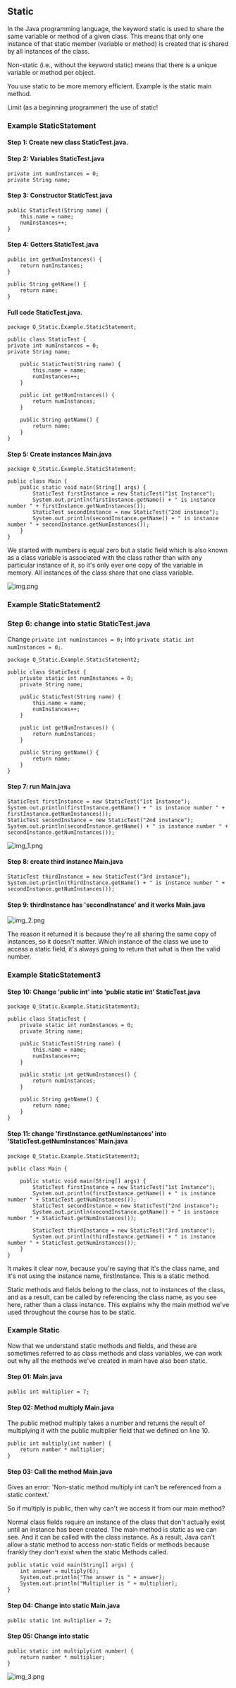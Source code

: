 ## Static

In the Java programming language, the keyword static is used to share the same variable or method of a given class. This means that only one instance of that static member (variable or method) is created that is shared by all instances of the class.

Non-static (i.e., without the keyword static) means that there is a unique variable or method per object.

You use static to be more memory efficient. Example is the static main method.

Limit (as a beginning programmer) the use of static!

### Example StaticStatement

#### Step 1: Create new class StaticTest.java.

#### Step 2: Variables StaticTest.java

    private int numInstances = 0;
    private String name;

#### Step 3: Constructor StaticTest.java

    public StaticTest(String name) {
        this.name = name;
        numInstances++;
    }

#### Step 4: Getters StaticTest.java

    public int getNumInstances() {
        return numInstances;
    }

    public String getName() {
        return name;
    }

#### Full code StaticTest.java.

    package Q_Static.Example.StaticStatement;
    
    public class StaticTest {
    private int numInstances = 0;
    private String name;
    
        public StaticTest(String name) {
            this.name = name;
            numInstances++;
        }
    
        public int getNumInstances() {
            return numInstances;
        }
    
        public String getName() {
            return name;
        }
    }

#### Step 5: Create instances Main.java

    package Q_Static.Example.StaticStatement;
    
    public class Main {   
        public static void main(String[] args) {
            StaticTest firstInstance = new StaticTest("1st Instance");
            System.out.println(firstInstance.getName() + " is instance number " + firstInstance.getNumInstances());
            StaticTest secondInstance = new StaticTest("2nd instance");
            System.out.println(secondInstance.getName() + " is instance number " + secondInstance.getNumInstances());
        }
    }

We started with numbers is equal zero but a static field which is also known as a class variable is associated with the class rather than with any particular instance of it, so it's only ever one copy of the variable in memory. All instances of the class share that one class variable.

![img.png](img.png)

### Example StaticStatement2

### Step 6: change into static StaticTest.java

Change `private int numInstances = 0;` into `private static int numInstances = 0;`.

    package Q_Static.Example.StaticStatement2;
    
    public class StaticTest {
        private static int numInstances = 0;
        private String name;
    
        public StaticTest(String name) {
            this.name = name;
            numInstances++;
        }
    
        public int getNumInstances() {
            return numInstances;
        }
    
        public String getName() {
            return name;
        }
    }

#### Step 7: run Main.java 

    StaticTest firstInstance = new StaticTest("1st Instance");
    System.out.println(firstInstance.getName() + " is instance number " + firstInstance.getNumInstances());
    StaticTest secondInstance = new StaticTest("2nd instance");
    System.out.println(secondInstance.getName() + " is instance number " + secondInstance.getNumInstances());

![img_1.png](img_1.png)

#### Step 8: create third instance Main.java 

    StaticTest thirdInstance = new StaticTest("3rd instance");
    System.out.println(thirdInstance.getName() + " is instance number " + secondInstance.getNumInstances());

#### Step 9: thirdInstance has 'secondInstance' and it works Main.java

![img_2.png](img_2.png)

The reason it returned it is because they're all sharing the same copy of instances, so it doesn't matter. Which instance of the class we use to access a static field, it's always going to return that what is then the valid number.

### Example StaticStatement3

#### Step 10: Change 'public int' into 'public static int' StaticTest.java

    package Q_Static.Example.StaticStatement3;
    
    public class StaticTest {
        private static int numInstances = 0;
        private String name;
    
        public StaticTest(String name) {
            this.name = name;
            numInstances++;
        }

        public static int getNumInstances() {
            return numInstances;
        }
    
        public String getName() {
            return name;
        }
    }

#### Step 11: change 'firstInstance.getNumInstances' into 'StaticTest.getNumInstances' Main.java

    package Q_Static.Example.StaticStatement3;
    
    public class Main {
    
        public static void main(String[] args) {
            StaticTest firstInstance = new StaticTest("1st Instance");
            System.out.println(firstInstance.getName() + " is instance number " + StaticTest.getNumInstances());
            StaticTest secondInstance = new StaticTest("2nd instance");
            System.out.println(secondInstance.getName() + " is instance number " + StaticTest.getNumInstances());
    
            StaticTest thirdInstance = new StaticTest("3rd instance");
            System.out.println(thirdInstance.getName() + " is instance number " + StaticTest.getNumInstances());
        }
    }

It makes it clear now, because you're saying that it's the class name, and it's not using the instance name, firstInstance. This is a static method.

Static methods and fields belong to the class, not to instances of the class, and as a result, can be called by referencing the class name, as you see here, rather than a class instance. This explains why the main method we've used throughout the course has to be static.

### Example Static

Now that we understand static methods and fields, and these are sometimes referred to as class methods and class variables, we can work out why all the methods we've created in main have also been static.

#### Step 01: Main.java

    public int multiplier = 7;

#### Step 02: Method multiply Main.java

The public method multiply takes a number and returns the result of multiplying it with the public multiplier field that we defined on line 10.

    public int multiply(int number) {
        return number * multiplier;
    }

#### Step 03: Call the method Main.java

Gives an error: 'Non-static method multiply int can't be referenced from a static context.'

So if multiply is public, then why can't we access it from our main method?

Normal class fields require an instance of the class that don't actually exist until an instance has been created. The main method is static as we can see. And it can be called with the class instance. As a result, Java can't allow a static method to access non-static fields or methods because frankly they don't exist when the static Methods called.

    public static void main(String[] args) {
        int answer = multiply(6);
        System.out.println("The answer is " + answer);
        System.out.println("Multiplier is " + multiplier);
    }

#### Step 04: Change into static Main.java

    public static int multiplier = 7;

#### Step 05: Change into static

    public static int multiply(int number) {
        return number * multiplier;
    }

![img_3.png](img_3.png)